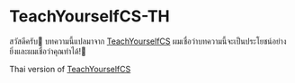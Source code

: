 # TeachYourselfCS-TH

สวัสดีครับ:wave: บทความนี้แปลมาจาก [TeachYourselfCS](https://teachyourselfcs.com/)
ผมเชื่อว่าบทความนี้จะเป็นประโยชน์อย่างยิ่งและผมเชื่อว่าคุณทำได้!:vulcan_salute:

Thai version of [TeachYourselfCS](https://teachyourselfcs.com/)
